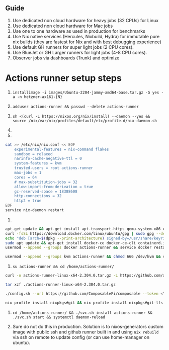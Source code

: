 ## Guide

1. Use dedicated non cloud hardware for heavy jobs (32 CPUs) for Linux
2. Use dedicated non cloud hardware for Mac jobs
3. Use one to one hardware as used in production for benchmarks
4. Use Nix native services (Hercules, Nixbuild, Hydra) for immutable pure nix builds (they are fastest for Nix and with best debugging experience)
5. Use default GH runners for super light jobs (2 CPU cores).
6. Use BlueJet or GH Larger runners for light jobs (4-8 CPU cores).
7. Observer jobs via dashboards (Trunk) and optimize

# Actions runner setup steps

1. `installimage -i images/Ubuntu-2204-jammy-amd64-base.tar.gz -G yes -a -n hetzner-ax161-{N}`
2. `adduser actions-runner && passwd --delete actions-runner` 
3. `sh <(curl -L https://nixos.org/nix/install) --daemon --yes && source /nix/var/nix/profiles/default/etc/profile.d/nix-daemon.sh`
4. 


5. 
```bash
cat >> /etc/nix/nix.conf << EOF
    experimental-features = nix-command flakes
    sandbox = relaxed
    narinfo-cache-negative-ttl = 0      
    system-features = kvm     
    trusted-users = root actions-runner
    max-jobs = 1
    cores = 64
    # max-substitution-jobs = 32
    allow-import-from-derivation = true
    gc-reserved-space = 18388608
    http-connections = 32
    http2 = true      
EOF
service nix-daemon restart
```

1.
```bash
apt-get update && apt-get install apt-transport-https qemu-system-x86 ca-certificates curl gnupg software-properties-common --yes
curl -fsSL https://download.docker.com/linux/ubuntu/gpg | sudo gpg --dearmor -o /usr/share/keyrings/docker-archive-keyring.gpg
echo "deb [arch=$(dpkg --print-architecture) signed-by=/usr/share/keyrings/docker-archive-keyring.gpg] https://download.docker.com/linux/ubuntu $(lsb_release -cs) stable" | sudo tee /etc/apt/sources.list.d/docker.list > /dev/null
sudo apt update && apt-get install docker-ce docker-ce-cli containerd.io docker-buildx-plugin docker-compose-plugin --yes
usermod --append --groups docker actions-runner && service docker restart
```



```bash
usermod --append --groups kvm actions-runner && chmod 666 /dev/kvm && service nix-daemon restart && service docker restart
```

1. `su actions-runner && cd /home/actions-runner/`

```bash
curl -o actions-runner-linux-x64-2.304.0.tar.gz -L https://github.com/actions/runner/releases/download/v2.304.0/actions-runner-linux-x64-2.304.0.tar.gz

tar xzf ./actions-runner-linux-x64-2.304.0.tar.gz

./config.sh --url https://github.com/ComposableFi/composable --token <TOKEN> --name hetzner-ax161-1 --labels x86_64-linux-32C-128GB-2TB

```

```bash
nix profile install nixpkgs#git && nix profile install nixpkgs#git-lfs && nix profile install nixpkgs#cachix
```


1. `cd /home/actions-runner/ && ./svc.sh install actions-runner && ./svc.sh start && systemctl daemon-reload`
 
2.   Sure do not do this in production. Solution is to nixos-generators custom image with public ssh and github runner built in and using `nix rebuild` via ssh on remote to update config (or can use home-manager on ubuntu). 